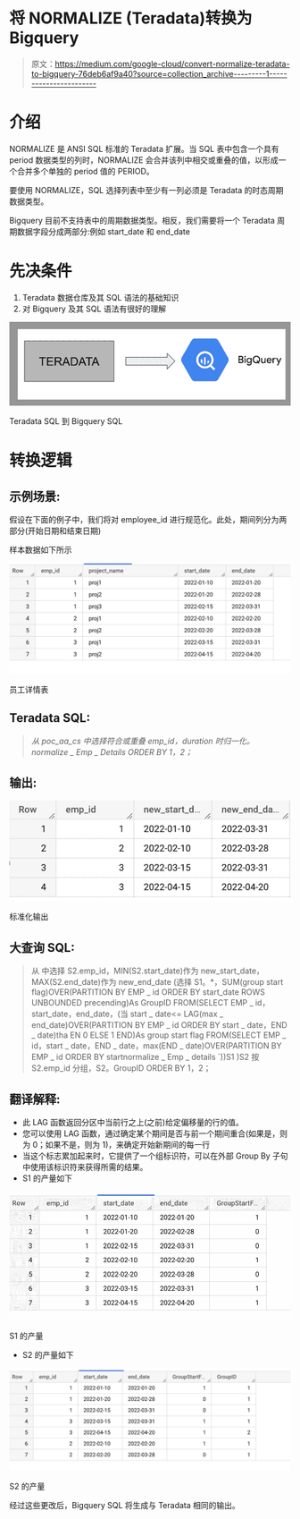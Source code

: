 # 将 NORMALIZE (Teradata)转换为 Bigquery

> 原文：<https://medium.com/google-cloud/convert-normalize-teradata-to-bigquery-76deb6af9a40?source=collection_archive---------1----------------------->

# 介绍

NORMALIZE 是 ANSI SQL 标准的 Teradata 扩展。当 SQL 表中包含一个具有 period 数据类型的列时，NORMALIZE 会合并该列中相交或重叠的值，以形成一个合并多个单独的 period 值的 PERIOD。

要使用 NORMALIZE，SQL 选择列表中至少有一列必须是 Teradata 的时态周期数据类型。

Bigquery 目前不支持表中的周期数据类型。相反，我们需要将一个 Teradata 周期数据字段分成两部分:例如 start_date 和 end_date

# 先决条件

1.  Teradata 数据仓库及其 SQL 语法的基础知识
2.  对 Bigquery 及其 SQL 语法有很好的理解

![](img/8f9d0800a20f31d8f147c272feaac68a.png)

Teradata SQL 到 Bigquery SQL

# 转换逻辑

## 示例场景:

假设在下面的例子中，我们将对 employee_id 进行规范化。此处，期间列分为两部分(开始日期和结束日期)

样本数据如下所示

![](img/b212afa60cbc7bb6784ef89130c067ce.png)

员工详情表

## Teradata SQL:

> *从 poc_aa_cs 中选择符合或重叠 emp_id，duration
> 时归一化。normalize _ Emp _ Details
> ORDER BY 1，2；*

## **输出:**

![](img/5348eb66e4514d3a8ce46e261fd2bafb.png)

标准化输出

## **大查询 SQL:**

> 从
> 中选择 S2.emp_id，MIN(S2.start_date)作为 new_start_date，MAX(S2.end_date)作为 new_end_date
> (选择 S1。*，SUM(group start flag)OVER(PARTITION BY EMP _ id ORDER BY start_date ROWS UNBOUNDED precending)As GroupID
> FROM(SELECT EMP _ id，start_date，end_date，(当 start _ date<= LAG(max _ end_date)OVER(PARTITION BY EMP _ id ORDER BY start _ date，END _ date)tha EN 0 ELSE 1 END)As group start flag
> FROM(SELECT EMP _ id，start _ date，END _ date，max(END _ date)OVER(PARTITION BY EMP _ id ORDER BY startnormalize _ Emp _ details `))S1
> )S2
> 按 S2.emp_id 分组，S2。GroupID
> ORDER BY 1，2；

## 翻译解释:

*   此 LAG 函数返回分区中当前行之上(之前)给定偏移量的行的值。
*   您可以使用 LAG 函数，通过确定某个期间是否与前一个期间重合(如果是，则为 0；如果不是，则为 1)，来确定开始新期间的每一行
*   当这个标志累加起来时，它提供了一个组标识符，可以在外部 Group By 子句中使用该标识符来获得所需的结果。
*   S1 的产量如下

![](img/d7f08a78dd40bfc66914df2eff2fe12b.png)

S1 的产量

*   S2 的产量如下

![](img/6ef0212b19dc0bb730ae0dbc3ef0afff.png)

S2 的产量

经过这些更改后，Bigquery SQL 将生成与 Teradata 相同的输出。